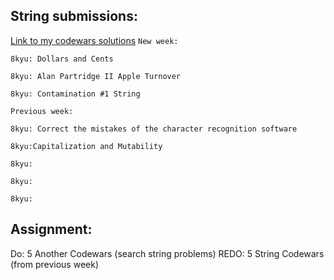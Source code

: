 ## String submissions:
[Link to my codewars solutions](https://github.com/boobeh123/Codewars)
`New week:`
```
8kyu: Dollars and Cents

8kyu: Alan Partridge II Apple Turnover

8kyu: Contamination #1 String
```

`Previous week:`
```
8kyu: Correct the mistakes of the character recognition software

8kyu:Capitalization and Mutability

8kyu:

8kyu:

8kyu:
```

## Assignment:
Do: 5 Another Codewars (search string problems)
REDO: 5 String Codewars (from previous week)